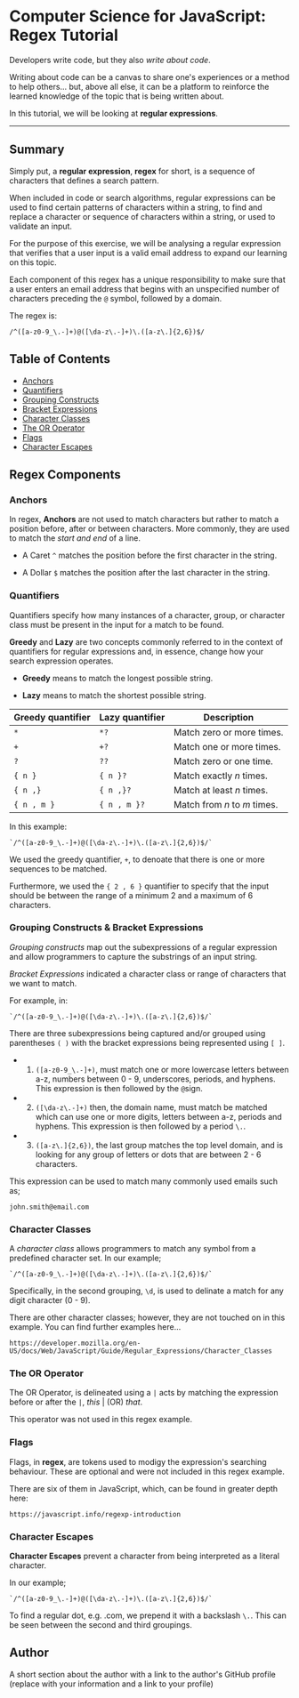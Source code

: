 # Computer Science for JavaScript: Regex Tutorial

Developers write code, but they also *write about code*. 

Writing about code can be a canvas to share one's experiences or a method to help others... but, above all else, it can be a platform to reinforce the learned knowledge of the topic that is being written about.

In this tutorial, we will be looking at **regular expressions**. 

---

## Summary

Simply put, a **regular expression**, **regex** for short, is a sequence of characters that defines a search pattern. 

When included in code or search algorithms, regular expressions can be used to find certain patterns of characters within a string, to find and replace a character or sequence of characters within a string, or used to validate an input. 

For the purpose of this exercise, we will be analysing a regular expression that verifies that a user input is a valid email address to expand our learning on this topic. 

Each component of this regex has a unique responsibility to make sure that a user enters an email address that begins with an unspecified number of characters preceding the `@` symbol, followed by a domain.

The regex is:

`/^([a-z0-9_\.-]+)@([\da-z\.-]+)\.([a-z\.]{2,6})$/`

## Table of Contents

- [Anchors](#anchors)
- [Quantifiers](#quantifiers)
- [Grouping Constructs](#grouping-constructs)
- [Bracket Expressions](#bracket-expressions)
- [Character Classes](#character-classes)
- [The OR Operator](#the-or-operator)
- [Flags](#flags)
- [Character Escapes](#character-escapes)

## Regex Components

### Anchors

In regex, **Anchors** are not used to match characters but rather to match a position before, after or between characters. More commonly, they are used to match the *start and end* of a line. 

* A Caret `^` matches the position before the first character in the string. 

* A Dollar `$` matches the position after the last character in the string. 


### Quantifiers

Quantifiers specify how many instances of a character, group, or character class must be present in the input for a match to be found.

**Greedy** and **Lazy** are two concepts commonly referred to in the context of quantifiers for regular expressions and, in essence, change how your search expression operates. 

* **Greedy** means to match the longest possible string. 

* **Lazy** means to match the shortest possible string.

Greedy quantifier | Lazy quantifier | Description
--- | --- | ---
`*` | `*?` | Match zero or more times.
`+` | `+?` | Match one or more times.
`?` | `??` | Match zero or one time.
`{ n }` | `{ n }?` | Match exactly *n* times.
`{ n ,}` | `{ n ,}?` | Match at least *n* times.
`{ n , m }` | `{ n , m }?` | Match from *n* to *m* times.

In this example:

```
`/^([a-z0-9_\.-]+)@([\da-z\.-]+)\.([a-z\.]{2,6})$/`
```

We used the greedy quantifier, `+`, to denoate that there is one or more sequences to be matched. 

Furthermore, we used the `{ 2 , 6 }` quantifier to specify that the input should be between the range of a minimum 2 and a maximum of 6 characters. 

### Grouping Constructs & Bracket Expressions

*Grouping constructs* map out the subexpressions of a regular expression and allow programmers to capture the substrings of an input string. 

*Bracket Expressions* indicated a character class or range of characters that we want to match. 

For example, in:

```
`/^([a-z0-9_\.-]+)@([\da-z\.-]+)\.([a-z\.]{2,6})$/`
```

There are three subexpressions being captured and/or grouped using parentheses `( )` with the bracket expressions being represented using `[ ]`. 

* 1. `([a-z0-9_\.-]+)`, must match one or more lowercase letters between a-z, numbers between 0 - 9, underscores, periods, and hyphens. This expression is then followed by the `@`sign. 

* 2. `([\da-z\.-]+)` then, the domain name, must match be matched which can use one or more digits, letters between a-z, periods and hyphens. This expression is then followed by a period `\.`. 

* 3. `([a-z\.]{2,6})`, the last group matches the top level domain, and is looking for any group of letters or dots that are between 2 - 6 characters. 

This expression can be used to match many commonly used emails such as; 

`john.smith@email.com`

### Character Classes

A *character class* allows programmers to match any symbol from a predefined character set. In our example; 

```
`/^([a-z0-9_\.-]+)@([\da-z\.-]+)\.([a-z\.]{2,6})$/`
```

Specifically, in the second grouping, `\d`, is used to delinate a match for any digit character (0 - 9). 

There are other character classes; however, they are not touched on in this example. You can find further examples here...

```
https://developer.mozilla.org/en-US/docs/Web/JavaScript/Guide/Regular_Expressions/Character_Classes
```

### The OR Operator

The OR Operator, is delineated using a `|` acts by matching the expression before or after the `|`, *this* | (OR) *that*.

This operator was not used in this regex example. 

### Flags

Flags, in **regex**, are tokens used to modigy the expression's searching behaviour. These are optional and were not included in this regex example. 

There are six of them in JavaScript, which, can be found in greater depth here:

```
https://javascript.info/regexp-introduction
```

### Character Escapes

**Character Escapes** prevent a character from being interpreted as a literal character. 

In our example;

```
`/^([a-z0-9_\.-]+)@([\da-z\.-]+)\.([a-z\.]{2,6})$/`
```

To find a regular dot, e.g. .com, we prepend it with a backslash `\.`. This can be seen between the second and third groupings. 

## Author

A short section about the author with a link to the author's GitHub profile (replace with your information and a link to your profile)
